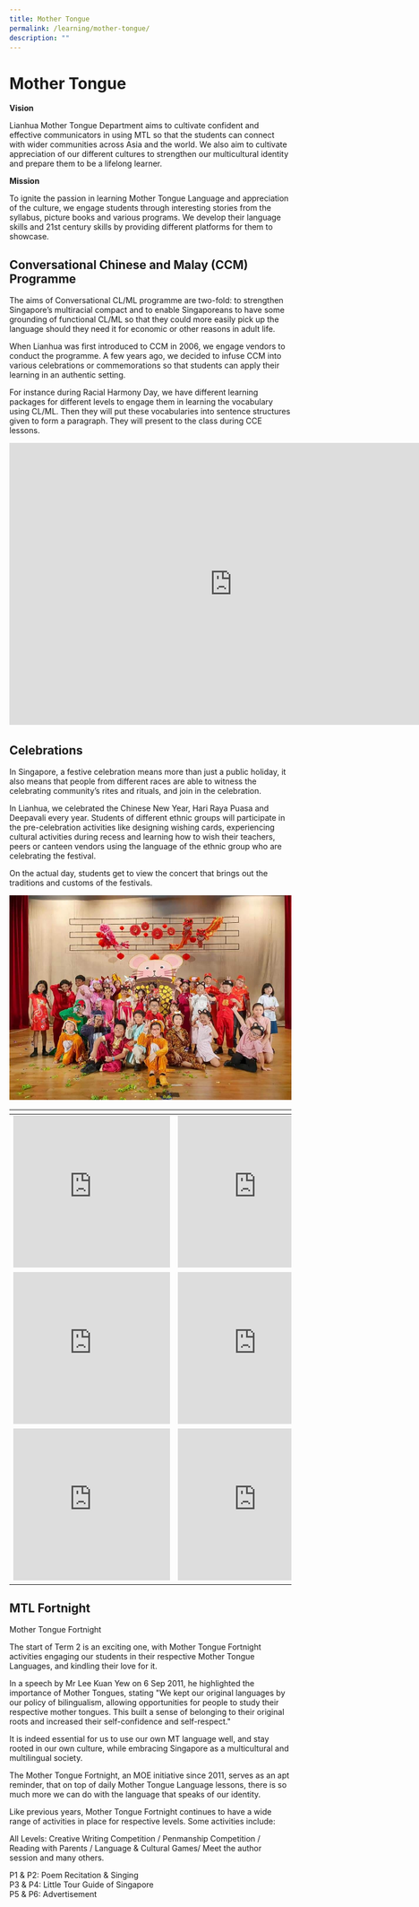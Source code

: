 ```yaml
---
title: Mother Tongue
permalink: /learning/mother-tongue/
description: ""
---
```

# Mother Tongue

**Vision**

Lianhua Mother Tongue Department aims to cultivate confident and effective communicators in using MTL so that the students can connect with wider communities across Asia and the world. We also aim to cultivate appreciation of our different cultures to strengthen our multicultural identity and prepare them to be a lifelong learner.

**Mission**

To ignite the passion in learning Mother Tongue Language and appreciation of the culture, we engage students through interesting stories from the syllabus, picture books and various programs. We develop their language skills and 21st century skills by providing different platforms for them to showcase.

## Conversational Chinese and Malay (CCM) Programme

The aims of Conversational CL/ML programme are two-fold: to strengthen Singapore’s multiracial compact and to enable Singaporeans to have some grounding of functional CL/ML so that they could more easily pick up the language should they need it for economic or other reasons in adult life.

When Lianhua was first introduced to CCM in 2006, we engage vendors to conduct the programme. A few years ago, we decided to infuse CCM into various celebrations or commemorations so that students can apply their learning in an authentic setting.


For instance during Racial Harmony Day, we have different learning packages for different levels to engage them in learning the vocabulary using CL/ML. Then they will put these vocabularies into sentence structures given to form a paragraph. They will present to the class during CCE lessons.

<iframe width="796" height="503" src="https://www.youtube.com/embed/wCbmQBKLivo" title="CCM Challenge 2021" frameborder="0" allow="accelerometer; autoplay; clipboard-write; encrypted-media; gyroscope; picture-in-picture" allowfullscreen></iframe>

## Celebrations

In Singapore, a festive celebration means more than just a public holiday, it also means that people from different races are able to witness the celebrating community’s rites and rituals, and join in the celebration.

In Lianhua, we celebrated the Chinese New Year, Hari Raya Puasa and Deepavali every year. Students of different ethnic groups will participate in the pre-celebration activities like designing wishing cards, experiencing cultural activities during recess and learning how to wish their teachers, peers or canteen vendors using the language of the ethnic group who are celebrating the festival.

On the actual day, students get to view the concert that brings out the traditions and customs of the festivals.

![](/images/Learning/Mother%20Tongue/WhatsApp%20Image%202021-10-27.jpeg)

<table>
<thead>
  <tr>
    <th></th>
    <th></th>
  </tr>
</thead>
<tbody>
  <tr>
    <td><iframe width="280" height="271" src="https://www.youtube.com/embed/PCwEr2tFtq8" title="CNY 2021 Skit with subs Final" frameborder="0" allow="accelerometer; autoplay; clipboard-write; encrypted-media; gyroscope; picture-in-picture" allowfullscreen></iframe></td>
    <td><iframe width="280" height="271" src="https://www.youtube.com/embed/0xDjVbPU3UY" title="Hari Raya Celebration 2020 Greetings" frameborder="0" allow="accelerometer; autoplay; clipboard-write; encrypted-media; gyroscope; picture-in-picture" allowfullscreen></iframe></td>
  </tr>
  <tr>
    <td><iframe width="280" height="271" src="https://www.youtube.com/embed/aa4m0vaQL88" title="Hari Raya 2020 Interview" frameborder="0" allow="accelerometer; autoplay; clipboard-write; encrypted-media; gyroscope; picture-in-picture" allowfullscreen></iframe></td>
    <td><iframe width="280" height="271" src="https://www.youtube.com/embed/Jia9_wGt0Uk" title="CNY 2020 YJ Flash News FINAL" frameborder="0" allow="accelerometer; autoplay; clipboard-write; encrypted-media; gyroscope; picture-in-picture" allowfullscreen></iframe></td>
  </tr>
  <tr>
    <td><iframe width="280" height="271" src="https://www.youtube.com/embed/jUmiulS4Ojs" title="CNY 2021 Behind the Scenes" frameborder="0" allow="accelerometer; autoplay; clipboard-write; encrypted-media; gyroscope; picture-in-picture" allowfullscreen></iframe></td>
    <td><iframe width="280" height="271" src="https://www.youtube.com/embed/b1lcDj40g8A" title="01 Deepavali Video" frameborder="0" allow="accelerometer; autoplay; clipboard-write; encrypted-media; gyroscope; picture-in-picture" allowfullscreen></iframe></td>
  </tr>
</tbody>
</table>


## MTL Fortnight

Mother Tongue Fortnight

The start of Term 2 is an exciting one, with Mother Tongue Fortnight activities engaging our students in their respective Mother Tongue Languages, and kindling their love for it.

In a speech by Mr Lee Kuan Yew on 6 Sep 2011, he highlighted the importance of Mother Tongues, stating "We kept our original languages by our policy of bilingualism, allowing opportunities for people to study their respective mother tongues. This built a sense of belonging to their original roots and increased their self-confidence and self-respect."


It is indeed essential for us to use our own MT language well, and stay rooted in our own culture, while embracing Singapore as a multicultural and multilingual society.

The Mother Tongue Fortnight, an MOE initiative since 2011, serves as an apt reminder, that on top of daily Mother Tongue Language lessons, there is so much more we can do with the language that speaks of our identity.

Like previous years, Mother Tongue Fortnight continues to have a wide range of activities in place for respective levels. Some activities include:

All Levels: Creative Writing Competition / Penmanship Competition / Reading with Parents / Language & Cultural Games/ Meet the author session and many others.  

P1 & P2: Poem Recitation & Singing    
P3 & P4: Little Tour Guide of Singapore   
P5 & P6: Advertisement